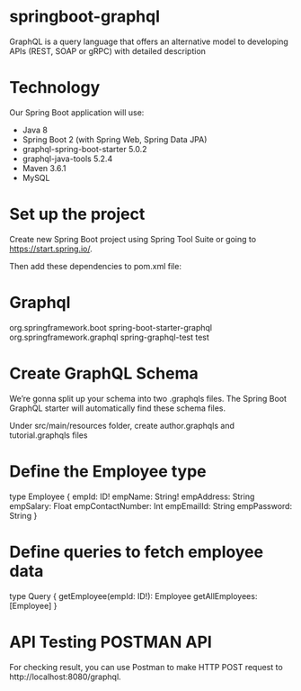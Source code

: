 # springboot-graphql
GraphQL is a query language that offers an alternative model to developing APIs (REST, SOAP or gRPC) with detailed description

# Technology
Our Spring Boot application will use:

- Java 8
- Spring Boot 2 (with Spring Web, Spring Data JPA)
- graphql-spring-boot-starter 5.0.2
- graphql-java-tools 5.2.4
- Maven 3.6.1
- MySQL

# Set up the project
Create new Spring Boot project using Spring Tool Suite or going to https://start.spring.io/.

Then add these dependencies to pom.xml file:

# Graphql 
  <dependency>
			<groupId>org.springframework.boot</groupId>
			<artifactId>spring-boot-starter-graphql</artifactId>
		</dependency>

  <dependency>
			<groupId>org.springframework.graphql</groupId>
			<artifactId>spring-graphql-test</artifactId>
			<scope>test</scope>
		</dependency>


 # Create GraphQL Schema
We’re gonna split up your schema into two .graphqls files. The Spring Boot GraphQL starter will automatically find these schema files.

Under src/main/resources folder, create author.graphqls and tutorial.graphqls files

# Define the Employee type
type Employee {
  empId: ID!
  empName: String!
  empAddress: String
  empSalary: Float
  empContactNumber: Int
  empEmailId: String
  empPassword: String
}



# Define queries to fetch employee data
type Query {
  getEmployee(empId: ID!): Employee
  getAllEmployees: [Employee]
}

# API Testing POSTMAN API
For checking result, you can use Postman to make HTTP POST request to http://localhost:8080/graphql.

